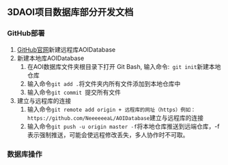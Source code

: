 ## 3DAOI项目数据库部分开发文档

### GitHub部署
1. [GitHub官网](https://github.com)新建远程库AOIDatabase
2. 新建本地库AOIDatabase
   1. 在AOI数据库文件夹根目录下打开 Git Bash, 输入命令:``` git init```新建本地仓库
   2. 输入命令```git add .```将文件夹内所有文件添加到本地仓库中
   3. 输入命令```git commit ```提交所有文件 
3. 建立与远程库的连接
   1. 输入命令```git remote add origin + 远程库的网址（https）例如：https://github.com/NeeeeeeaL/AOIDatabase```建立与远程库的连接
   2. 输入命令```git push -u origin master -f```将本地仓库推送到远端仓库，-f 表示强制推送，可能会使远程修改丢失，多人协作时不可取。

### 数据库操作
